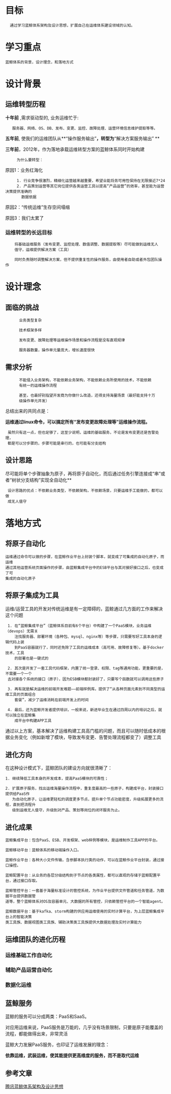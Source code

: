 

# 目标

      通过学习蓝鲸体系架构及设计思想，扩展自己在运维体系建设领域的认知。

# 学习重点

    蓝鲸体系的背景，设计理念，和落地方式

# 设计背景

##  运维转型历程


**十年前** ,需求驱动型的, 业务运维忙于:

       服务器、网络、OS、DB、发布、变更、监控、故障处理、运营环境信息维护提取等等。

**五年前**, 使我们的运维团队从**“操作服务输出”**，转型为**“解决方案服务输出” **

**三年前**，2012年，作为落地承载运维转型方案的蓝鲸体系同时开始构建

         为什么要转型： 
 原因1：业务红海化
 
         1. 行业竞争很激烈，精细化运营越来越重要，希望业能将务可用性保持在无限接近7*24
         2. 产品策划运营等其它岗位提供各类运营工具以提高“产品运营”的效率，甚至能为运营决策提供准确的
           数据依据
           
原因2：“传统运维”生存空间塌缩

原因3：我们太累了
     
### 运维转型的长远目标

        将基础运维服务（发布变更、监控处理、数值调整、数据提取等）尽可能做到运维无人
        值守，运维提供解决方案（工具）
        
        同时负责随时调整解决方案，但不提供重复性的操作服务，由使用者自助或者外包团队操作
        
     
     
# 设计理念

## 面临的挑战
    
          业务类型复杂
          
          技术框架多样
          
          发布变更、故障处理等运维操作场景和操作流程是没有直观规律
          
          服务器数量，操作单元量庞大，增长速度很快

## 需求分析
     
          不能侵入业务架构，不能依赖业务架构，不能依赖业务所使用的技术，不能依赖
          有统一的运维操作流程
          
          甚至，也最好别指望开发商为你做什么改造，还得支持海量场景（最好能支持十万
          级操作单元并发）
          
 总结出来的共同点是：
     
  **运维通过linux命令，可以搞定所有“发布变更故障处理等”运维操作流程。**
        
     虽然只有这一点，但也足够了，这至少说明，运维的基础服务，不论是发布变更还是告警处理，
     都是可以分步骤的，步骤可能是串行的，也可能有分支结构
 
 
## 设计思路
             
尽可能将单个步骤抽象为原子，再将原子自动化，而后通过任务引擎连接成“串”或者“树状分支结构”实现全自动化**
   
     设计思路的优点：不依赖业务类型，不依赖架构，不依赖场景，只要运维手工能做的，都可以做
     成无人值守
   
   
# 落地方式
 
## 将原子自动化

    运维通过命令可以做的步骤，在蓝鲸作业平台上封装个脚本，就变成了可集成的自动化原子，而运维
    通过其他运营系统页面操作的步骤，由蓝鲸集成平台中的ESB平台与其对接好接口之后，也变成了可
    集成的自动化原子

## 将原子集成为工具

运维/运营工具的开发对传统运维是有一定障碍的，蓝鲸通过几方面的工作来解决这个问题

     1. 在“蓝鲸集成平台”（蓝鲸体系目前有6个平台）中构建了一个PaaS模块，业务运维（devops）无需关
        注找服务器、部署环境（各种包、mysql、nginx等）等步骤，只需要写好工具本身的逻辑代码上装
        到PaaS容器就行了，同时还免除了工具的运维成本（高可用、故障修复等）。基于docker技术，工具
        的部署也是一键式的
    
     2. 其次是开发了一套工具代码框架，内置了统一登录、权限、tag等通用功能，更重要的是，不需要一个一个
     去对接各个系统的接口（原子），因为ESB模块都封装好了，只要写个函数就可以调用这些原子
     
     3. 再有就是解决运维的前端开发难题——前端样例库。提供了“从各种页面元素到不同类型的运维工具的页面组合
        套餐”，减少了运维消耗在前端开发上的时间
        
     4. 最后，还为蓝鲸开发者提供培训，一般来说，新进毕业生在通过四周以内的培训之后，就可以独立在蓝鲸集
        成平台中构建APP工具

通过以上方案，基本解决了运维构建工具高门槛的问题，而且可以随时低成本的根据业务变化（例如新增了模块，导致发布变更、告警处理流程都变了）调整工具
    
  
## 进化方向  
    
 在这种设计模式下，蓝鲸团队的建设方向就很清晰了：
 
 
    1. 继续降低工具本身的开发成本，提高PaaS模块的可靠性；

    2. 扩展原子服务，找出运维海量操作流程中，重复度最高的一些原子，构建成平台，封装接口提供给PaaS作
       为自动化原子，让运维更轻松的调度更多节点，提升单个节点功能密度，升级拓展更多的流程，直到把流程升
       级到运维无人值守，升级到对产品、策划等岗位的闭环服务为止。

  
## 进化成果

    蓝鲸集成平台：包含PaaS、ESB、开发框架、web样例等模块，是运维制作工具APP的平台。

    蓝鲸移动平台：蓝鲸体系的移动端操作入口。

    蓝鲸作业平台：各种大小文件传输，含参脚本执行类的动作，可以在蓝鲸作业平台封装，通过接口操控。

    蓝鲸配置平台：从业务的各层分级结构到子节点的各类属性，都可以直观的存储于蓝鲸配置平台，通过接口存取。

    蓝鲸管控平台：一套基于海量标准设计的管控系统，为作业平台提供文件管道和任务管道，为数据平台提供数据管
    道等，整个蓝鲸体系对OS及容器单元、大数据的所有管控，只依赖管控平台的一个智能agent。

    蓝鲸数据平台：基于kafka、storm构建的供应用运维使用的实时计算平台，为上层蓝鲸集成平台上的智能决策
    类工具族、数据视图类工具族、辅助决策类工具族提供大数据处理及实时计算能力
    
    
    
##  运维团队的进化历程

### 运维基础工作自动化
### 辅助产品运营自动化
### 数据化运维


    
## 蓝鲸服务

蓝鲸的服务可以分成两类：PaaS和SaaS。

对应用运维来说，PaaS服务是万能的，几乎没有场景限制，只要是原子能覆盖的流程，都能做得出来，非常灵活


蓝鲸大力发展PaaS服务，也印证了运维发展的理念： 

**依靠运维，武装运维，使其能提供更高维度的服务，而不是取代运维**
   

## 参考文章

[腾讯蓝鲸体系架构及设计思想](http://www.greatops.net/?id=3)




	